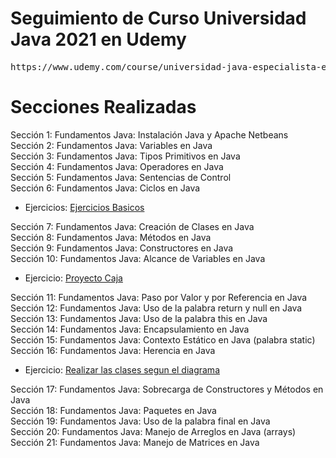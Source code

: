 # Seguimiento de Curso Universidad Java 2021 en Udemy
<pre>https://www.udemy.com/course/universidad-java-especialista-en-java-desde-cero-a-master/</pre>


# Secciones Realizadas<br>
<p>
Sección 1: Fundamentos Java: Instalación Java y Apache Netbeans<br>
Sección 2: Fundamentos Java: Variables en Java<br>
Sección 3: Fundamentos Java: Tipos Primitivos en Java<br>
Sección 4: Fundamentos Java: Operadores en Java<br>
Sección 5: Fundamentos Java: Sentencias de Control<br>
Sección 6: Fundamentos Java: Ciclos en Java
</p>

+ Ejercicios:
[Ejercicios Basicos](https://github.com/GusES/CursoJava-Comienzo)

<p>
Sección 7: Fundamentos Java: Creación de Clases en Java<br>
Sección 8: Fundamentos Java: Métodos en Java<br>
Sección 9: Fundamentos Java: Constructores en Java<br>
Sección 10: Fundamentos Java: Alcance de Variables en Java
</p>

+ Ejercicio:
[Proyecto Caja](https://github.com/GusES/CursoJava-Caja)

<p>
  Sección 11: Fundamentos Java: Paso por Valor y por Referencia en Java<br>
  Sección 12: Fundamentos Java: Uso de la palabra return y null en Java<br>
  Sección 13: Fundamentos Java: Uso de la palabra this en Java<br>
  Sección 14: Fundamentos Java: Encapsulamiento en Java<br>
  Sección 15: Fundamentos Java: Contexto Estático en Java (palabra static)<br>  
  Sección 16: Fundamentos Java: Herencia en Java
</p>

+ Ejercicio:
[Realizar las clases segun el diagrama](https://github.com/GusES/CursoJava-Herencia)

<p>
  Sección 17: Fundamentos Java: Sobrecarga de Constructores y Métodos en Java<br>
  Sección 18: Fundamentos Java: Paquetes en Java<br>
  Sección 19: Fundamentos Java: Uso de la palabra final en Java<br>
  Sección 20: Fundamentos Java: Manejo de Arreglos en Java (arrays)<br>
  Sección 21: Fundamentos Java: Manejo de Matrices en Java<br>
  <br>
</p>
